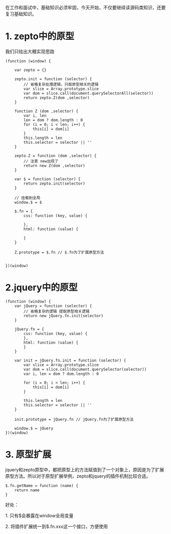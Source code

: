 <p>在工作和面试中，基础知识必须牢固，今天开始，不仅要继续读源码类知识，还要复习基础知识。</p>

<h1>1. zepto中的原型</h1>

<p>我们只给出大概实现思路</p>

```
(function (window) {

    var zepto = {}

    zepto.init = function (selector) {
        // 省略复杂处理逻辑，只取原型相关的逻辑
        var slice = Array.prototype.slice
        var dom = slice.call(document.querySelectorAll(selector))
        return zepto.Z(dom ,selector)
    }

    function Z (dom ,selector) {
        var i, len
        len = dom ? dom.length : 0
        for (i = 0; i < len; i++) {
            this[i] = dom[i]
        }
        this.length = len
        this.selector = selector || ''
    }

    zepto.Z = function (dom ,selector) {
        // 注意 new出现了
        return new Z(dom ,selector)
    }

    var $ = function (selector) {
        return zepto.init(selector)
    }

    // 挂载到全局
    window.$ = $

    $.fn = {
        css: function (key, value) {

        },
        html: function (value) {

        }
    }

    Z.prototype = $.fn // $.fn为了扩展原型方法

    
})(window)
```

<h1>2.jquery中的原型</h1>


```
(function (window) {
    var jQuery = function (selector) {
        // 省略复杂的逻辑 提取原型相关逻辑
        return new jQuery.fn.init(selector)
    }

    jQuery.fn = {
        css: function (key, value) {
        },
        html: function (value) {
        }
    }

    var init = jQuery.fn.init = function (selector) {
        var slice = Array.prototype.slice
        var dom = slice.call(document.querySelector(selector))
        var i, len = dom ? dom.length : 0

        for (i = 0; i < len; i++) {
            this[i] = dom[i]
        }

        this.length = len
        this.selector = selector || ''
    }

    init.prototype = jQuery.fn // jQuery.fn为了扩展原型方法

    window.$ = jQuery
})(window)
```

<h1>3. 原型扩展</h1>

<p>jquery和zepto原型中，都把原型上的方法赋值到了一个对象上，原因是为了扩展原型方法。所以对于原型扩展举例，zepto和jquery的插件机制比较合适。</p>


```
$.fn.getName = function (name) {
    return name
}
```

<p>好处：</p>

<p>1. 只有$会暴露在window全局变量</p>
<p>2. 将插件扩展统一到$.fn.xxx这一个接口，方便使用</p>